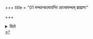 +++
title = "01 मन्थान्कल्पयन्ति आज्यमन्थम् ब्राह्मणः"

+++

<details><summary>थिते</summary>

25.22b-26.1. rāḍasi virāḍasi...[^1] with these formulae one by one they prepare stirred drinks: (thus) a Brāhmaṇa ghee stirred mixture, Kṣatriya a milk-stirred mixture; a Vaiśya a curds-stirred mixture, a Sūdra a water-stirred mixture.  

[^1]: For the mantras see TB II.7.7.2..  </details>
